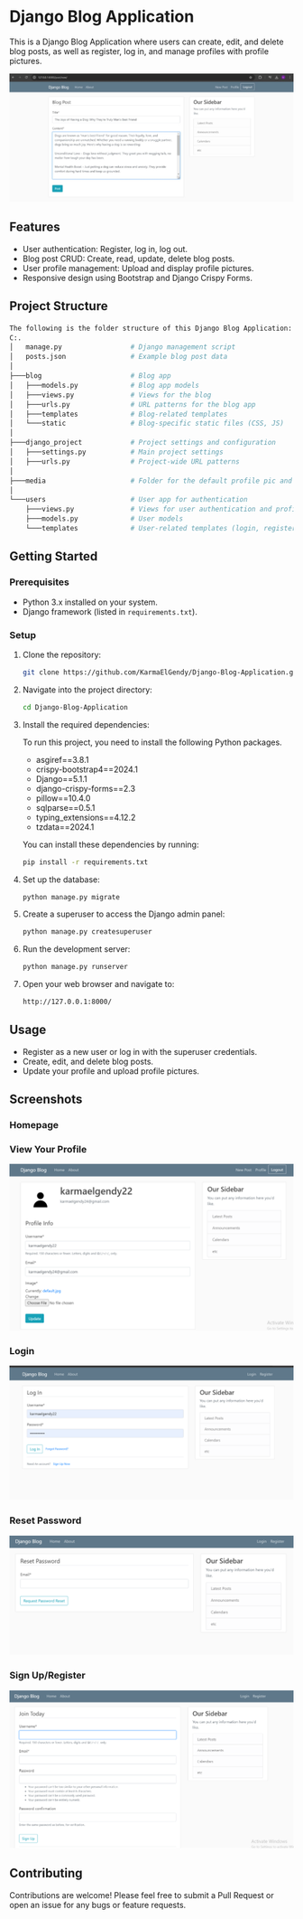 # Django Blog Application

This is a Django Blog Application where users can create, edit, and delete blog posts, as well as register, log in, and manage profiles with profile pictures.

![NewPost](https://github.com/KarmaElGendy/Django-Blog-Application/blob/main/media/New.png)

## Features
- User authentication: Register, log in, log out.
- Blog post CRUD: Create, read, update, delete blog posts.
- User profile management: Upload and display profile pictures.
- Responsive design using Bootstrap and Django Crispy Forms.

## Project Structure

```bash
The following is the folder structure of this Django Blog Application:
C:.
│   manage.py                 # Django management script
│   posts.json                # Example blog post data
│
├───blog                      # Blog app
│   ├───models.py             # Blog app models
│   ├───views.py              # Views for the blog
│   ├───urls.py               # URL patterns for the blog app
│   ├───templates             # Blog-related templates
│   └───static                # Blog-specific static files (CSS, JS)
│
├───django_project            # Project settings and configuration
│   ├───settings.py           # Main project settings
│   ├───urls.py               # Project-wide URL patterns
│
├───media                     # Folder for the default profile pic and uploaded images (profile pics, etc.)
│
└───users                     # User app for authentication
    ├───views.py              # Views for user authentication and profiles
    ├───models.py             # User models
    └───templates             # User-related templates (login, register, etc.)
```

## Getting Started

### Prerequisites
- Python 3.x installed on your system.
- Django framework (listed in `requirements.txt`).

### Setup

1. Clone the repository:

    ```bash
    git clone https://github.com/KarmaElGendy/Django-Blog-Application.git
    ```

2. Navigate into the project directory:

    ```bash
    cd Django-Blog-Application
    ```

3. Install the required dependencies:
   
    To run this project, you need to install the following Python packages.
    
    - asgiref==3.8.1
    - crispy-bootstrap4==2024.1
    - Django==5.1.1
    - django-crispy-forms==2.3
    - pillow==10.4.0
    - sqlparse==0.5.1
    - typing_extensions==4.12.2
    - tzdata==2024.1
    
    You can install these dependencies by running:

    ```bash
    pip install -r requirements.txt
    ```

5. Set up the database:

    ```bash
    python manage.py migrate
    ```

6. Create a superuser to access the Django admin panel:

    ```bash
    python manage.py createsuperuser
    ```

7. Run the development server:

    ```bash
    python manage.py runserver
    ```

8. Open your web browser and navigate to:

    ```bash
    http://127.0.0.1:8000/
    ```

## Usage

- Register as a new user or log in with the superuser credentials.
- Create, edit, and delete blog posts.
- Update your profile and upload profile pictures.

## Screenshots

### Homepage

### View Your Profile
![Profile](https://github.com/KarmaElGendy/Django-Blog-Application/blob/main/media/Profile.png)

### Login
![Login](https://github.com/KarmaElGendy/Django-Blog-Application/blob/main/media/login.png)

### Reset Password
![Reset Password](https://github.com/KarmaElGendy/Django-Blog-Application/blob/main/media/reset.png)

### Sign Up/Register
![Register](https://github.com/KarmaElGendy/Django-Blog-Application/blob/main/media/register.png)

## Contributing

Contributions are welcome! Please feel free to submit a Pull Request or open an issue for any bugs or feature requests.
